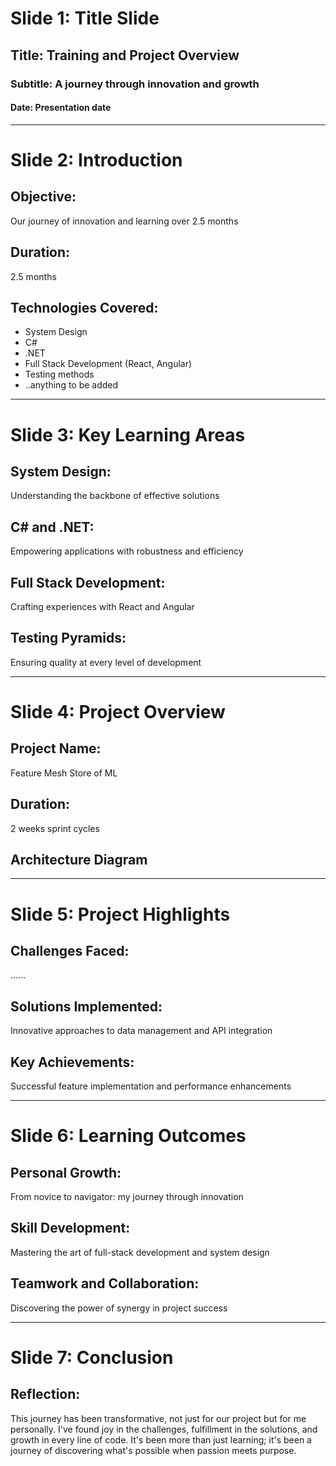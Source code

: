 # Slide 1: Title Slide
## Title: Training and Project Overview
### Subtitle: A journey through innovation and growth
#### Date: Presentation date

---

# Slide 2: Introduction
## Objective:
Our journey of innovation and learning over 2.5 months

## Duration:
2.5 months

## Technologies Covered:
- System Design
- C#
- .NET
- Full Stack Development (React, Angular)
- Testing methods
- ..anything to be added

---

# Slide 3: Key Learning Areas
## System Design:
Understanding the backbone of effective solutions

## C# and .NET:
Empowering applications with robustness and efficiency

## Full Stack Development:
Crafting experiences with React and Angular

## Testing Pyramids:
Ensuring quality at every level of development

---

# Slide 4: Project Overview
## Project Name:
Feature Mesh Store of ML

## Duration:
2 weeks sprint cycles

## Architecture Diagram
  

---

# Slide 5: Project Highlights
## Challenges Faced:
......

## Solutions Implemented:
Innovative approaches to data management and API integration

## Key Achievements:
Successful feature implementation and performance enhancements

---

# Slide 6: Learning Outcomes
## Personal Growth:
From novice to navigator: my journey through innovation

## Skill Development:
Mastering the art of full-stack development and system design

## Teamwork and Collaboration:
Discovering the power of synergy in project success

---

# Slide 7: Conclusion 
## Reflection:
This journey has been transformative, not just for our project but for me personally. I've found joy in the challenges, fulfillment in the solutions, and growth in every line of code. It's been more than just learning; it's been a journey of discovering what's possible when passion meets purpose.

